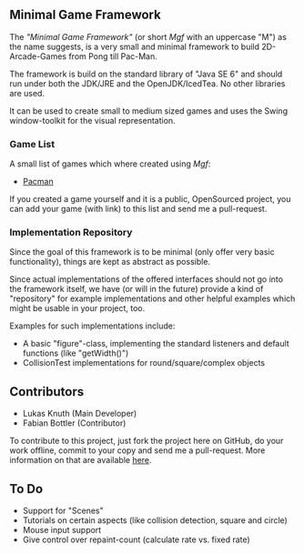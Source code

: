 ## Minimal Game Framework

The *"Minimal Game Framework"* (or short *Mgf* with an uppercase "M") as the name suggests, is a very small and minimal framework to build 2D-Arcade-Games from Pong till Pac-Man.

The framework is build on the standard library of "Java SE 6" and should run under both the JDK/JRE and the OpenJDK/IcedTea. No other libraries are used.

It can be used to create small to medium sized games and uses the Swing window-toolkit for the visual representation.

### Game List

A small list of games which where created using *Mgf*:

* [Pacman](https://bitbucket.org/LukasKnuth/pacman)

If you created a game yourself and it is a public, OpenSourced project, you can add your game (with link) to this list and send me a pull-request.

### Implementation Repository

Since the goal of this framework is to be minimal (only offer very basic functionality), things are kept as abstract as possible.

Since actual implementations of the offered interfaces should not go into the framework itself, we have (or will in the future) provide a kind of "repository" for example implementations and other helpful examples which might be usable in your project, too.

Examples for such implementations include:

* A basic "figure"-class, implementing the standard listeners and default functions (like "getWidth()")
* CollisionTest implementations for round/square/complex objects

## Contributors

* Lukas Knuth (Main Developer)
* Fabian Bottler (Contributor)

To contribute to this project, just fork the project here on GitHub, do your work offline, commit to your copy and send me a pull-request. More information on that are available [here](http://git-scm.com/book/en/Distributed-Git-Contributing-to-a-Project).

## To Do

* Support for "Scenes"
* Tutorials on certain aspects (like collision detection, square and circle)
* Mouse input support
* Give control over repaint-count (calculate rate vs. fixed rate)